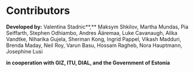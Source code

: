 # Contributors

**Developed by:** Valentina Stadnic**,** Maksym Shkilov, Martha Mundas, Pia Seiffarth, Stephen Odhiambo, Andres Ääremaa, Luke Cavanaugh, Alika Vandtke, Niharika Gujela, Sherman Kong, Ingrid Pappel, Vikash Madduri, Brenda Maday, Neil Roy, Varun Basu, Hossam Ragheb, Nora Hauptmann, Josephine Lusi

&#x20;**in cooperation with GIZ, ITU, DIAL, and the Government of Estonia**
